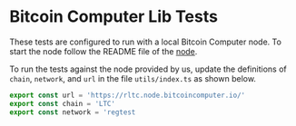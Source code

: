 # Bitcoin Computer Lib Tests

These tests are configured to run with a local Bitcoin Computer node. To start the node follow the README file of the [node](https://github.com/bitcoin-computer/monorepo/tree/main/packages/node#readme).

To run the tests against the node provided by us, update the definitions of `chain`, `network`, and `url` in the file `utils/index.ts` as shown below.

```ts
export const url = 'https://rltc.node.bitcoincomputer.io/'
export const chain = 'LTC'
export const network = 'regtest
```
